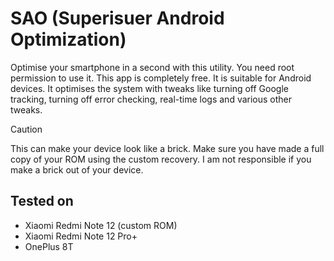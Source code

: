 # SAO (Superisuer Android Optimization)
Optimise your smartphone in a second with this utility. You need root permission to use it. This app is completely free. It is suitable for Android devices. It optimises the system with tweaks like turning off Google tracking, turning off error checking, real-time logs and various other tweaks.
> [!CAUTION]
> This can make your device look like a brick. Make sure you have made a full copy of your ROM using the custom recovery. I am not responsible if you make a brick out of your device.
## Tested on
- Xiaomi Redmi Note 12 (custom ROM)
- Xiaomi Redmi Note 12 Pro+
- OnePlus 8T
